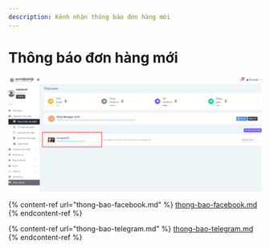 ```yaml
---
description: Kênh nhận thông báo đơn hàng mới
---
```


# Thông báo đơn hàng mới

![Bạn cần thêm Shop muốn nhận thông báo vào AutoShopee](<../../.gitbook/assets/image (106).png>)

{% content-ref url="thong-bao-facebook.md" %}
[thong-bao-facebook.md](thong-bao-facebook.md)
{% endcontent-ref %}

{% content-ref url="thong-bao-telegram.md" %}
[thong-bao-telegram.md](thong-bao-telegram.md)
{% endcontent-ref %}

